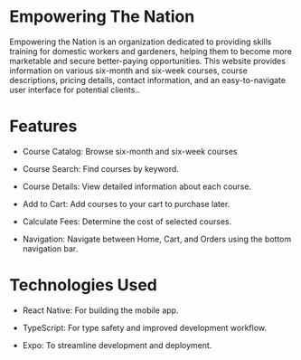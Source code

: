# Empowering The Nation
Empowering the Nation is an organization dedicated to providing skills training for domestic workers and gardeners, helping them to become more marketable and secure       better-paying opportunities. This website provides information on various six-month and six-week courses, course descriptions, pricing details, contact information,        and an easy-to-navigate user interface for potential clients..

# Features
- Course Catalog: Browse six-month and six-week courses
- Course Search: Find courses by keyword.

- Course Details: View detailed information about each course.

- Add to Cart: Add courses to your cart to purchase later.

- Calculate Fees: Determine the cost of selected courses.

- Navigation: Navigate between Home, Cart, and Orders using the bottom navigation bar.
     

# Technologies Used
- React Native: For building the mobile app.

- TypeScript: For type safety and improved development workflow.

- Expo: To streamline development and deployment.
